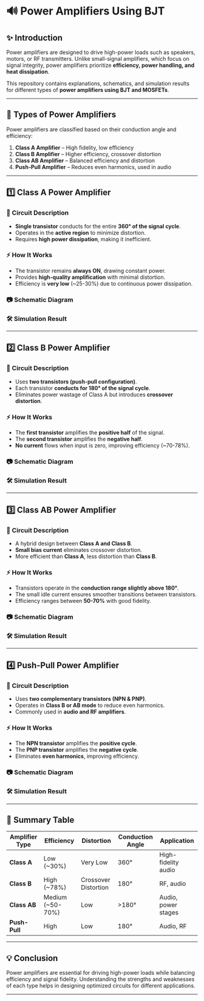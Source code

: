 # 🔊 Power Amplifiers Using BJT 

## ✨ Introduction
Power amplifiers are designed to drive high-power loads such as speakers, motors, or RF transmitters. Unlike small-signal amplifiers, which focus on signal integrity, power amplifiers prioritize **efficiency, power handling, and heat dissipation**.

This repository contains explanations, schematics, and simulation results for different types of **power amplifiers using BJT and MOSFETs**.

---

## 🔹 Types of Power Amplifiers
Power amplifiers are classified based on their conduction angle and efficiency:

1. **Class A Amplifier** – High fidelity, low efficiency
2. **Class B Amplifier** – Higher efficiency, crossover distortion
3. **Class AB Amplifier** – Balanced efficiency and distortion
4. **Push-Pull Amplifier** – Reduces even harmonics, used in audio
---

## 1️⃣ Class A Power Amplifier

### 📌 Circuit Description
- **Single transistor** conducts for the entire **360° of the signal cycle**.
- Operates in the **active region** to minimize distortion.
- Requires **high power dissipation**, making it inefficient.

### ⚡ How It Works
- The transistor remains **always ON**, drawing constant power.
- Provides **high-quality amplification** with minimal distortion.
- Efficiency is **very low** (~25-30%) due to continuous power dissipation.

### 📷 Schematic Diagram


### 🛠 Simulation Result


---

## 2️⃣ Class B Power Amplifier

### 📌 Circuit Description
- Uses **two transistors (push-pull configuration)**.
- Each transistor **conducts for 180° of the signal cycle**.
- Eliminates power wastage of Class A but introduces **crossover distortion**.

### ⚡ How It Works
- The **first transistor** amplifies the **positive half** of the signal.
- The **second transistor** amplifies the **negative half**.
- **No current** flows when input is zero, improving efficiency (~70-78%).

### 📷 Schematic Diagram


### 🛠 Simulation Result

---

## 3️⃣ Class AB Power Amplifier

### 📌 Circuit Description
- A hybrid design between **Class A and Class B**.
- **Small bias current** eliminates crossover distortion.
- More efficient than **Class A**, less distortion than **Class B**.

### ⚡ How It Works
- Transistors operate in the **conduction range slightly above 180°**.
- The small idle current ensures smoother transitions between transistors.
- Efficiency ranges between **50-70%** with good fidelity.

### 📷 Schematic Diagram


### 🛠 Simulation Result


---

## 4️⃣ Push-Pull Power Amplifier

### 📌 Circuit Description
- Uses **two complementary transistors (NPN & PNP)**.
- Operates in **Class B or AB mode** to reduce even harmonics.
- Commonly used in **audio and RF amplifiers**.

### ⚡ How It Works
- The **NPN transistor** amplifies the **positive cycle**.
- The **PNP transistor** amplifies the **negative cycle**.
- Eliminates **even harmonics**, improving efficiency.

### 📷 Schematic Diagram


### 🛠 Simulation Result


---



## 📌 Summary Table
| Amplifier Type | Efficiency | Distortion | Conduction Angle | Application |
|---------------|------------|------------|----------------|-------------|
| **Class A** | Low (~30%) | Very Low | 360° | High-fidelity audio |
| **Class B** | High (~78%) | Crossover Distortion | 180° | RF, audio |
| **Class AB** | Medium (~50-70%) | Low | >180° | Audio, power stages |
| **Push-Pull** | High | Low | 180° | Audio, RF |

---

## 💡 Conclusion
Power amplifiers are essential for driving high-power loads while balancing efficiency and signal fidelity. Understanding the strengths and weaknesses of each type helps in designing optimized circuits for different applications.

---
